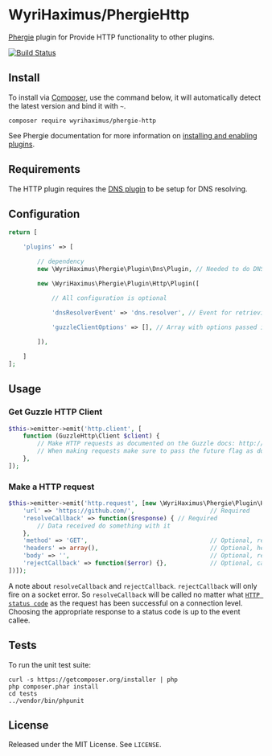# WyriHaximus/PhergieHttp

[Phergie](http://github.com/phergie/phergie-irc-bot-react/) plugin for Provide HTTP functionality to other plugins.

[![Build Status](https://secure.travis-ci.org/WyriHaximus/PhergieHttp.png?branch=master)](http://travis-ci.org/WyriHaximus/PhergieHttp)

## Install

To install via [Composer](http://getcomposer.org/), use the command below, it will automatically detect the latest version and bind it with `~`.

```
composer require wyrihaximus/phergie-http 
```

See Phergie documentation for more information on
[installing and enabling plugins](https://github.com/phergie/phergie-irc-bot-react/wiki/Usage#plugins).

## Requirements

The HTTP plugin requires the [DNS plugin](https://github.com/WyriHaximus/PhergieDns) to be setup for DNS resolving.

## Configuration

```php
return [

    'plugins' => [

        // dependency
        new \WyriHaximus\Phergie\Plugin\Dns\Plugin, // Needed to do DNS lookups

        new \WyriHaximus\Phergie\Plugin\Http\Plugin([

            // All configuration is optional

            'dnsResolverEvent' => 'dns.resolver', // Event for retrieving the DNS resolver, defaults to 'dns.resolver'
            
            'guzzleClientOptions' => [], // Array with options passed into the Guzzle Client constructor (don't set a handler in here it will be overwritten)

        ]),

    ]
];
```

## Usage

### Get Guzzle HTTP Client

```php
$this->emitter->emit('http.client', [
    function (GuzzleHttp\Client $client) {
        // Make HTTP requests as documented on the Guzzle docs: http://guzzle.readthedocs.org/en/latest/clients.html#asynchronous-requests
        // When making requests make sure to pass the future flag as documented: http://guzzle.readthedocs.org/en/latest/faq.html#can-guzzle-send-asynchronous-requests
    },
]);
```

### Make a HTTP request

```php
$this->emitter->emit('http.request', [new \WyriHaximus\Phergie\Plugin\Http\Request([
    'url' => 'https://github.com/',                     // Required
    'resolveCallback' => function($response) { // Required
        // Data received do something with it
    },
    'method' => 'GET',                                  // Optional, request method
    'headers' => array(),                               // Optional, headers for the request
    'body' => '',                                       // Optional, request body to write after the headers
    'rejectCallback' => function($error) {},            // Optional, callback that gets triggered on connection errors
])]);
```

A note about `resolveCallback` and `rejectCallback`. `rejectCallback` will only fire on a socket error. So `resolveCallback` will be called no matter what [`HTTP status code`](http://en.wikipedia.org/wiki/List_of_HTTP_status_codes) as the request has been successful on a connection level. Choosing the appropriate response to a status code is up to the event callee.

## Tests

To run the unit test suite:

```
curl -s https://getcomposer.org/installer | php
php composer.phar install
cd tests
../vendor/bin/phpunit
```

## License

Released under the MIT License. See `LICENSE`.
